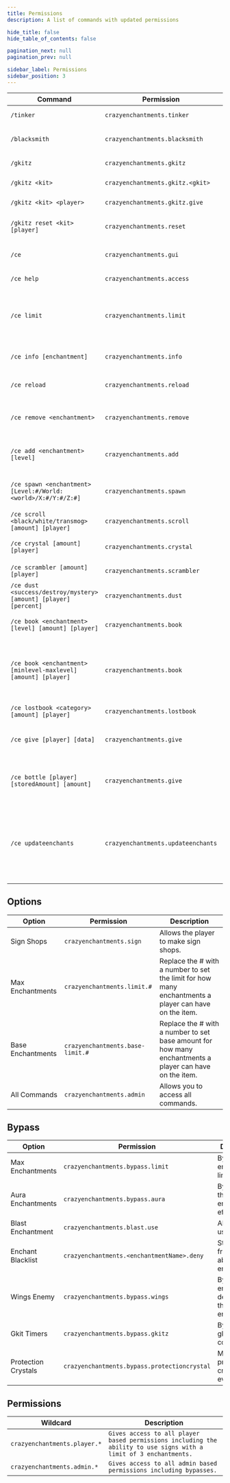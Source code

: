 ```yaml
---
title: Permissions
description: A list of commands with updated permissions

hide_title: false
hide_table_of_contents: false

pagination_next: null
pagination_prev: null

sidebar_label: Permissions
sidebar_position: 3
---
```

| Command                                                          | Permission                         | Description                                                                                          |
|------------------------------------------------------------------|------------------------------------|------------------------------------------------------------------------------------------------------|
| `/tinker`                                                        | `crazyenchantments.tinker`         | Opens up the Tinkerer GUI.                                                                           |
| `/blacksmith`                                                    | `crazyenchantments.blacksmith`     | Opens up the Black Smith GUI.                                                                        |
| `/gkitz`                                                         | `crazyenchantments.gkitz`          | Open the GKitz GUI.                                                                                  |
| `/gkitz <kit>`                                                   | `crazyenchantments.gkitz.<gkit>`   | Gives you a gkit.                                                                                    |
| `/gkitz <kit> <player>`                                          | `crazyenchantments.gkitz.give`     | Gives another player a gkit.                                                                         |
| `/gkitz reset <kit> [player]`                                    | `crazyenchantments.reset`          | Reset a players gkit cooldown.                                                                       |
| `/ce`                                                            | `crazyenchantments.gui`            | Opens the main menu GUI.                                                                             |
| `/ce help`                                                       | `crazyenchantments.access`         | Shows all CE commands.                                                                               |
| `/ce limit`                                                      | `crazyenchantments.limit`          | Gives information on the players current enchantment limit.                                          |
| `/ce info [enchantment]`                                         | `crazyenchantments.info`           | Shows info on all enchantments.                                                                      |
| `/ce reload`                                                     | `crazyenchantments.reload`         | Reloads all the configuration files.                                                                 |
| `/ce remove <enchantment>`                                       | `crazyenchantments.remove`         | Removes an enchantment from the item in your hand.                                                   |
| `/ce add <enchantment> [level]`                                  | `crazyenchantments.add`            | Adds an enchantment to the item in your hand.                                                        |
| `/ce spawn <enchantment> [Level:#/World:<world>/X:#/Y:#/Z:#]`    | `crazyenchantments.spawn`          | Drops an enchantment book where you tell it to.                                                      |
| `/ce scroll <black/white/transmog> [amount] [player]`            | `crazyenchantments.scroll`         | Give a player scrolls.                                                                               |
| `/ce crystal [amount] [player]`                                  | `crazyenchantments.crystal`        | Give a player protection crystals.                                                                   |
| `/ce scrambler [amount] [player]`                                | `crazyenchantments.scrambler`      | Give a player scramblers.                                                                            |
| `/ce dust <success/destroy/mystery> [amount] [player] [percent]` | `crazyenchantments.dust`           | Give a player a some magical dust.                                                                   |
| `/ce book <enchantment> [level] [amount] [player]`               | `crazyenchantments.book`           | Give a player enchantment books.                                                                     |
| `/ce book <enchantment> [minlevel-maxlevel] [amount] [player]`   | `crazyenchantments.book`           | Gives a player an enchantment book with a random level from a set range.                             |
| `/ce lostbook <category> [amount] [player]`                      | `crazyenchantments.lostbook`       | Give a player lost books.                                                                            |
| `/ce give [player] [data]`                                       | `crazyenchantments.give`           | Give a player and item with crazy enchantments.                                                      |
| `/ce bottle [player] [storedAmount] [amount]`                    | `crazyenchantments.give`           | Give a player a bottle with the specified amount stored.                                             |
| `/ce updateenchants`                                             | `crazyenchantments.updateenchants` | Iterates through the lore of the item in your main hand and updates how the enchantments are stored. |

## Options
| Option            | Permission                       | Description                                                                                             |
|-------------------|----------------------------------|---------------------------------------------------------------------------------------------------------|
| Sign Shops        | `crazyenchantments.sign`         | Allows the player to make sign shops.                                                                   |
| Max Enchantments  | `crazyenchantments.limit.#`      | Replace the # with a number to set the limit for how many enchantments a player can have on the item.   |
| Base Enchantments | `crazyenchantments.base-limit.#` | Replace the # with a number to set base amount for how many enchantments a player can have on the item. |
| All Commands      | `crazyenchantments.admin`        | Allows you to access all commands.                                                                      |

## Bypass
| Option              | Permission                                   | Description                                           |
|---------------------|----------------------------------------------|-------------------------------------------------------|
| Max Enchantments    | `crazyenchantments.bypass.limit`             | Bypasses the enchantment limit.                       |
| Aura Enchantments   | `crazyenchantments.bypass.aura`              | Bypass all the aura enchantment effects.              |
| Blast Enchantment   | `crazyenchantments.blast.use`                | Allows you to use Blast.                              |
| Enchant Blacklist   | `crazyenchantments.<enchantmentName>.deny`   | Stops players from being able to use enchants.        |
| Wings Enemy         | `crazyenchantments.bypass.wings`             | Bypass the enemy detection for the wings enchantment. |
| Gkit Timers         | `crazyenchantments.bypass.gkitz`             | Bypass the gkit cooldowns.                            |
| Protection Crystals | `crazyenchantments.bypass.protectioncrystal` | Make protection crystals work every time.             |

## Permissions
| Wildcard                     | Description                                                                                                       |
|------------------------------|-------------------------------------------------------------------------------------------------------------------|
| `crazyenchantments.player.*` | `Gives access to all player based permissions including the ability to use signs with a limit of 3 enchantments.` |
| `crazyenchantments.admin.*`  | `Gives access to all admin based permissions including bypasses.`                                                 |
